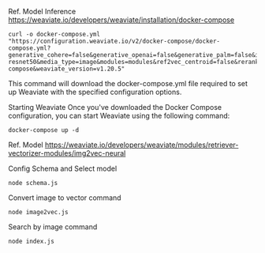 
Ref. Model Inference
https://weaviate.io/developers/weaviate/installation/docker-compose

```
curl -o docker-compose.yml "https://configuration.weaviate.io/v2/docker-compose/docker-compose.yml?generative_cohere=false&generative_openai=false&generative_palm=false&image_neural_model=pytorch-resnet50&media_type=image&modules=modules&ref2vec_centroid=false&reranker_cohere=false&runtime=docker-compose&weaviate_version=v1.20.5"

```
This command will download the docker-compose.yml file required to set up Weaviate with the specified configuration options.

Starting Weaviate
Once you've downloaded the Docker Compose configuration, you can start Weaviate using the following command:
```
docker-compose up -d
```

Ref. Model
https://weaviate.io/developers/weaviate/modules/retriever-vectorizer-modules/img2vec-neural

Config Schema and Select model
```
node schema.js
```
Convert image to vector command
```
node image2vec.js
```
Search by image command
```
node index.js
```
